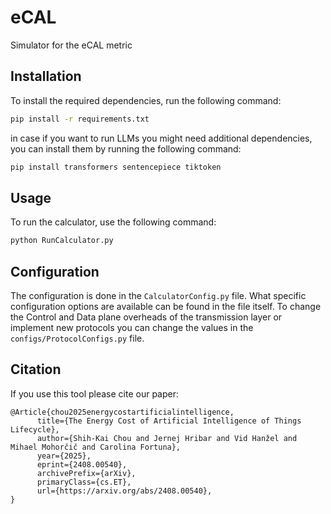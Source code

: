 # eCAL
Simulator for the eCAL metric


## Installation
To install the required dependencies, run the following command:
```bash
pip install -r requirements.txt
```

in case if you want to run LLMs you might need additional dependencies, you can install them by running the following command:
```bash
pip install transformers sentencepiece tiktoken
```
## Usage
To run the calculator, use the following command:
```bash
python RunCalculator.py
```
## Configuration
The configuration is done in the `CalculatorConfig.py` file. What specific configuration options are available can be found in the file itself.
To change the Control and Data plane overheads of the transmission layer or implement new protocols you can change the values  in the `configs/ProtocolConfigs.py` file.

## Citation
If you use this tool please cite our paper: 
```
@Article{chou2025energycostartificialintelligence,
      title={The Energy Cost of Artificial Intelligence of Things Lifecycle}, 
      author={Shih-Kai Chou and Jernej Hribar and Vid Hanžel and Mihael Mohorčič and Carolina Fortuna},
      year={2025},
      eprint={2408.00540},
      archivePrefix={arXiv},
      primaryClass={cs.ET},
      url={https://arxiv.org/abs/2408.00540}, 
}
```
